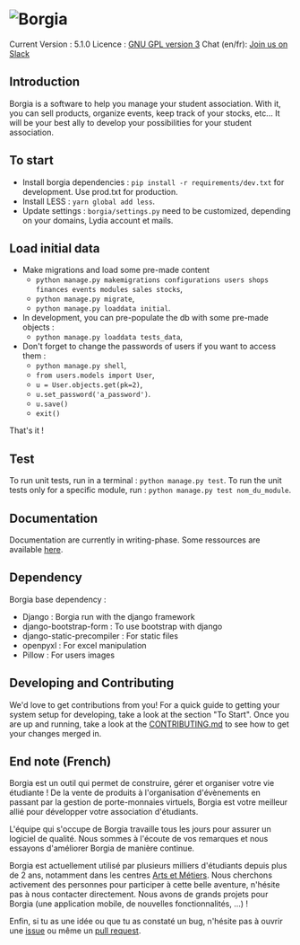 ![Borgia](.borgia/static/static_dirs/img/borgia-logo-light.png "Borgia")
==================================================================

Current Version : 5.1.0
Licence : [GNU GPL version 3](./license.txt)
Chat (en/fr): [Join us on Slack](https://borgia-app.slack.com)

Introduction
------------

Borgia is a software to help you manage your student association. With it, you
can sell products, organize events, keep track of your stocks, etc...
It will be your best ally to develop your possibilities for your student association.

To start
--------

* Install borgia dependencies : `pip install -r requirements/dev.txt` for development. Use prod.txt for production.
* Install LESS : `yarn global add less`.
* Update settings : `borgia/settings.py` need to be customized, depending on
your domains, Lydia account et mails.

Load initial data
-----------------

* Make migrations and load some pre-made content
  + `python manage.py makemigrations configurations users shops finances events modules sales stocks`,
  + `python manage.py migrate`,
  + `python manage.py loaddata initial`.
* In development, you can pre-populate the db with some pre-made objects :
  + `python manage.py loaddata tests_data`,
* Don't forget to change the passwords of users if you want to access them :
  + `python manage.py shell`,
  + `from users.models import User`,
  + `u = User.objects.get(pk=2)`,
  + `u.set_password('a_password')`.
  + `u.save()`
  + `exit()`

That's it !

Test
----

To run unit tests, run in a terminal : `python manage.py test`.
To run the unit tests only for a specific module, run : `python manage.py test nom_du_module`.

Documentation
-------------

Documentation are currently in writing-phase. Some ressources are available
[here](https://github.com/borgia-app/Borgia-docs).

Dependency
----------
Borgia base dependency :

* Django : Borgia run with the django framework
* django-bootstrap-form : To use bootstrap with django
* django-static-precompiler : For static files
* openpyxl : For excel manipulation
* Pillow : For users images

Developing and Contributing
---------------------------

We'd love to get contributions from you! For a quick guide to getting your
system setup for developing, take a look at the section "To Start".
Once you are up and running, take a look at the
[CONTRIBUTING.md](https://github.com/borgia-app/Borgia/CONTRIBUTING.md) to see
how to get your changes merged in.

End note (French)
--------------------

Borgia est un outil qui permet de construire, gérer et organiser votre vie
étudiante ! De la vente de produits à l'organisation d'évènements en passant
par la gestion de porte-monnaies virtuels, Borgia est votre meilleur allié pour
développer votre association d'étudiants.

L'équipe qui s'occupe de Borgia travaille tous les jours pour assurer un
logiciel de qualité. Nous sommes à l'écoute de vos remarques et nous essayons
d'améliorer Borgia de manière continue.

Borgia est actuellement utilisé par plusieurs milliers d'étudiants depuis plus
de 2 ans, notamment dans les centres [Arts et Métiers](https://artsetmetiers.fr/).
Nous cherchons activement des personnes pour participer à cette belle aventure,
n'hésite pas à nous contacter directement. Nous avons de grands projets pour Borgia
(une application mobile, de nouvelles fonctionnalités, ...) !

Enfin, si tu as une idée ou que tu as constaté un bug, n'hésite pas à ouvrir
une [issue](https://github.com/borgia-app/Borgia/issues) ou même un
[pull request](https://github.com/borgia-app/Borgia/pulls).
